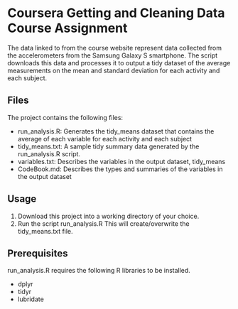# Coursera Getting and Cleaning Data Course Assignment

The data linked to from the course website represent data collected from the accelerometers from the Samsung Galaxy S smartphone. The script downloads this data and processes it to output a tidy dataset of the average measurements on the mean and standard deviation for each activity and each subject.

## Files
The project contains the following files:

  * run_analysis.R:   Generates the tidy_means dataset that contains the average of each variable for each activity and each subject
  * tidy_means.txt:   A sample tidy summary data generated by the run_analysis.R script. 
  * variables.txt:    Describes the variables in the output dataset, tidy_means
  * CodeBook.md:     Describes the types and summaries of the variables in the output dataset

## Usage
1. Download this project into a working directory of your choice.
2. Run the script run_analysis.R
This will create/overwrite the tidy_means.txt file.

## Prerequisites
run_analysis.R requires the following R libraries to be installed.
  * dplyr
  * tidyr
  * lubridate
